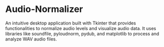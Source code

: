 # Audio-Normalizer
An intuitive desktop application built with Tkinter that provides functionalities to normalize audio levels and visualize audio data. It uses libraries like soundfile, pyloudnorm, pydub, and matplotlib to process and analyze WAV audio files.
